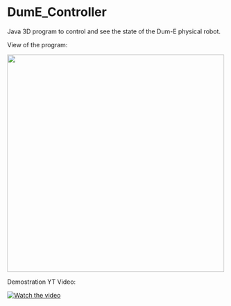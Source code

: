 # DumE_Controller
Java 3D program to control and see the state of the Dum-E physical robot.


View of the program:

<img src="https://github.com/marcllort/DumE_Controller/blob/master/libs/Anotaci%C3%B3n%202019-06-29%20201717.png" width="500"> 


Demostration YT Video:

[![Watch the video](https://img.youtube.com/vi/weP21LxjUV0/maxresdefault.jpg)](https://youtu.be/weP21LxjUV0)
